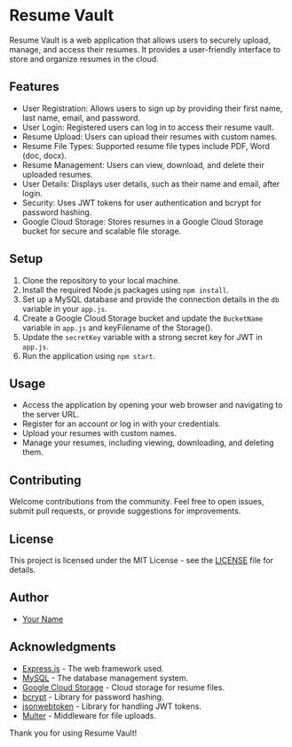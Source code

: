 # Resume Vault

Resume Vault is a web application that allows users to securely upload, manage, and access their resumes. It provides a user-friendly interface to store and organize resumes in the cloud.

## Features

- User Registration: Allows users to sign up by providing their first name, last name, email, and password.
- User Login: Registered users can log in to access their resume vault.
- Resume Upload: Users can upload their resumes with custom names.
- Resume File Types: Supported resume file types include PDF, Word (doc, docx).
- Resume Management: Users can view, download, and delete their uploaded resumes.
- User Details: Displays user details, such as their name and email, after login.
- Security: Uses JWT tokens for user authentication and bcrypt for password hashing.
- Google Cloud Storage: Stores resumes in a Google Cloud Storage bucket for secure and scalable file storage.

## Setup

1. Clone the repository to your local machine.
2. Install the required Node.js packages using `npm install`.
3. Set up a MySQL database and provide the connection details in the `db` variable in your `app.js`.
4. Create a Google Cloud Storage bucket and update the `BucketName` variable in `app.js` and keyFilename of the Storage().
5. Update the `secretKey` variable with a strong secret key for JWT in `app.js`.
6. Run the application using `npm start`.

## Usage

- Access the application by opening your web browser and navigating to the server URL.
- Register for an account or log in with your credentials.
- Upload your resumes with custom names.
- Manage your resumes, including viewing, downloading, and deleting them.

## Contributing

Welcome contributions from the community. Feel free to open issues, submit pull requests, or provide suggestions for improvements.

## License

This project is licensed under the MIT License - see the [LICENSE](LICENSE) file for details.

## Author

- [Your Name](https://github.com/yourusername)

## Acknowledgments

- [Express.js](https://expressjs.com/) - The web framework used.
- [MySQL](https://www.mysql.com/) - The database management system.
- [Google Cloud Storage](https://cloud.google.com/storage) - Cloud storage for resume files.
- [bcrypt](https://www.npmjs.com/package/bcrypt) - Library for password hashing.
- [jsonwebtoken](https://www.npmjs.com/package/jsonwebtoken) - Library for handling JWT tokens.
- [Multer](https://www.npmjs.com/package/multer) - Middleware for file uploads.

Thank you for using Resume Vault!
